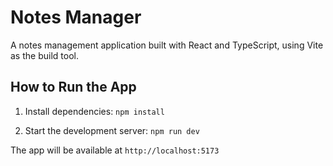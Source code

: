 # Notes Manager

A notes management application built with React and TypeScript, using Vite as the build tool.

## How to Run the App

1. Install dependencies:
```npm install```

2. Start the development server:
```npm run dev```

The app will be available at `http://localhost:5173`


```
